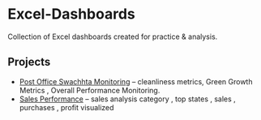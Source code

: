 # Excel-Dashboards
Collection of Excel dashboards created for practice &amp; analysis.

## Projects
- [Post Office Swachhta Monitoring](post-office-swachhta/) – cleanliness metrics, Green Growth Metrics , Overall Performance Monitoring.
- [Sales Performance](sales-performance/) – sales analysis category , top states , sales , purchases , profit visualized 
